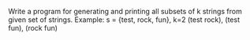 Write a program for generating and printing all subsets of k strings from given set of strings.
	Example: s = {test, rock, fun}, k=2
	(test rock),  (test fun),  (rock fun)

